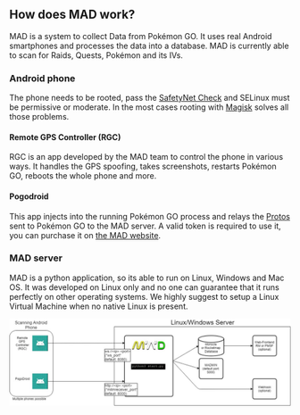 ## How does MAD work?
MAD is a system to collect Data from Pokémon GO. It uses real Android smartphones and processes the data into a database. MAD is currently able to scan for Raids, Quests, Pokémon and its IVs. 

### Android phone
The phone needs to be rooted, pass the [SafetyNet Check](https://koz.io/inside-safetynet/) and SELinux  must be permissive or moderate. In the most cases rooting with [Magisk](https://www.xda-developers.com/how-to-install-magisk/) solves all those problems.

#### Remote GPS Controller (RGC)
RGC is an app developed by the MAD team to control the phone in various ways. It handles the GPS spoofing, takes screenshots, restarts Pokémon GO, reboots the whole phone and more.

#### Pogodroid
This app injects into the running Pokémon GO process and relays the [Protos](https://github.com/Furtif/POGOProtos) sent to Pokémon GO to the MAD server. A valid token is required to use it, you can purchase it on [the MAD website](https://www.maddev.de/).

### MAD server
MAD is a python application, so its able to run on Linux, Windows and Mac OS. It was developed on Linux only and no one can guarantee that it runs perfectly on other operating systems. We highly suggest to setup a Linux Virtual Machine when no native Linux is present.

![](_static/concept.jpg)
